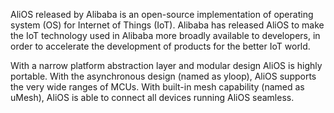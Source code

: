 AliOS released by Alibaba is an open-source implementation of operating system (OS) for Internet of Things (IoT). Alibaba has released AliOS to make the IoT technology used in Alibaba more broadly available to developers, in order to accelerate the development of products for the better IoT world.

With a narrow platform abstraction layer and modular design AliOS is highly portable. 
With the asynchronous design (named as yloop), AliOS supports the very wide ranges of MCUs.
With built-in mesh capability (named as uMesh), AliOS is able to connect all devices running AliOS seamless.